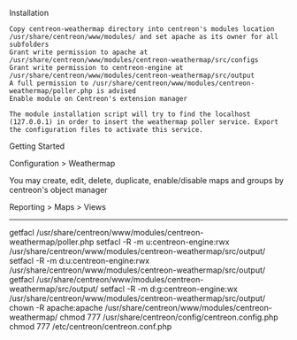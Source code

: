 Installation

    Copy centreon-weathermap directory into centreon's modules location /usr/share/centreon/www/modules/ and set apache as its owner for all subfolders
    Grant write permission to apache at /usr/share/centreon/www/modules/centreon-weathermap/src/configs
    Grant write permission to centreon-engine at /usr/share/centreon/www/modules/centreon-weathermap/src/output
    A full permission to /usr/share/centreon/www/modules/centreon-weathermap/poller.php is advised
    Enable module on Centreon's extension manager

    The module installation script will try to find the localhost (127.0.0.1) in order to insert the weathermap poller service. Export the configuration files to activate this service.

Getting Started

Configuration > Weathermap

You may create, edit, delete, duplicate, enable/disable maps and groups by centreon's object manager

Reporting > Maps > Views

----

getfacl /usr/share/centreon/www/modules/centreon-weathermap/poller.php
setfacl -R -m u:centreon-engine:rwx /usr/share/centreon/www/modules/centreon-weathermap/src/output/
setfacl -R -m d:u:centreon-engine:rwx /usr/share/centreon/www/modules/centreon-weathermap/src/output/
getfacl /usr/share/centreon/www/modules/centreon-weathermap/src/output/
setfacl -R -m d:g:centreon-engine:wx /usr/share/centreon/www/modules/centreon-weathermap/src/output/
chown -R apache:apache  /usr/share/centreon/www/modules/centreon-weathermap/
chmod 777  /usr/share/centreon/config/centreon.config.php
chmod 777 /etc/centreon/centreon.conf.php
